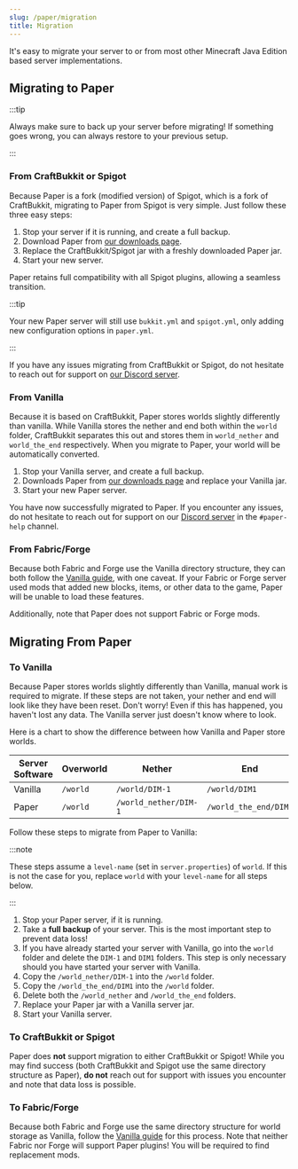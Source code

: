 ```yaml
---
slug: /paper/migration
title: Migration
---
```


It's easy to migrate your server to or from most other Minecraft Java Edition based server
implementations.

## Migrating to Paper

:::tip

Always make sure to back up your server before migrating! If something goes wrong, you can always
restore to your previous setup.

:::

### From CraftBukkit or Spigot

Because Paper is a fork (modified version) of Spigot, which is a fork of CraftBukkit, migrating to
Paper from Spigot is very simple. Just follow these three easy steps:

1. Stop your server if it is running, and create a full backup.
2. Download Paper from [our downloads page](https://papermc.io/downloads).
3. Replace the CraftBukkit/Spigot jar with a freshly downloaded Paper jar.
4. Start your new server.

Paper retains full compatibility with all Spigot plugins, allowing a seamless transition.

:::tip

Your new Paper server will still use `bukkit.yml` and `spigot.yml`, only adding new configuration
options in `paper.yml`.

:::

If you have any issues migrating from CraftBukkit or Spigot, do not hesitate to reach out for
support on [our Discord server](https://discord.gg/papermc).

### From Vanilla

Because it is based on CraftBukkit, Paper stores worlds slightly differently than vanilla. While
Vanilla stores the nether and end both within the `world` folder, CraftBukkit separates this out and
stores them in `world_nether` and `world_the_end` respectively. When you migrate to Paper, your
world will be automatically converted.

1. Stop your Vanilla server, and create a full backup.
2. Downloads Paper from [our downloads page](https://papermc.io/downloads) and replace your Vanilla
   jar.
3. Start your new Paper server.

You have now successfully migrated to Paper. If you encounter any issues, do not hesitate to reach
out for support on our [Discord server](https://discord.gg/papermc) in the `#paper-help` channel.

### From Fabric/Forge

Because both Fabric and Forge use the Vanilla directory structure, they can both follow the
[Vanilla guide](#from-vanilla), with one caveat. If your Fabric or Forge server used mods that added
new blocks, items, or other data to the game, Paper will be unable to load these features.

Additionally, note that Paper does not support Fabric or Forge mods.

## Migrating From Paper

### To Vanilla

Because Paper stores worlds slightly differently than Vanilla, manual work is required to migrate.
If these steps are not taken, your nether and end will look like they have been reset. Don't worry!
Even if this has happened, you haven't lost any data. The Vanilla server just doesn't know where to
look.

Here is a chart to show the difference between how Vanilla and Paper store worlds.

| Server Software | Overworld | Nether                | End                   |
| --------------- | --------- | --------------------- | --------------------- |
| Vanilla         | `/world`  | `/world/DIM-1`        | `/world/DIM1`         |
| Paper           | `/world`  | `/world_nether/DIM-1` | `/world_the_end/DIM1` |

Follow these steps to migrate from Paper to Vanilla:

:::note

These steps assume a `level-name` (set in `server.properties`) of `world`. If this is not the case
for you, replace `world` with your `level-name` for all steps below.

:::

1. Stop your Paper server, if it is running.
2. Take a **full backup** of your server. This is the most important step to prevent data loss!
3. If you have already started your server with Vanilla, go into the `world` folder and delete the
   `DIM-1` and `DIM1` folders. This step is only necessary should you have started your server with
   Vanilla.
4. Copy the `/world_nether/DIM-1` into the `/world` folder.
5. Copy the `/world_the_end/DIM1` into the `/world` folder.
6. Delete both the `/world_nether` and `/world_the_end` folders.
7. Replace your Paper jar with a Vanilla server jar.
8. Start your Vanilla server.

### To CraftBukkit or Spigot

Paper does **not** support migration to either CraftBukkit or Spigot! While you may find success
(both CraftBukkit and Spigot use the same directory structure as Paper), **do not** reach out for
support with issues you encounter and note that data loss is possible.

### To Fabric/Forge

Because both Fabric and Forge use the same directory structure for world storage as Vanilla, follow
the [Vanilla guide](#to-vanilla) for this process. Note that neither Fabric nor Forge will support
Paper plugins! You will be required to find replacement mods.
